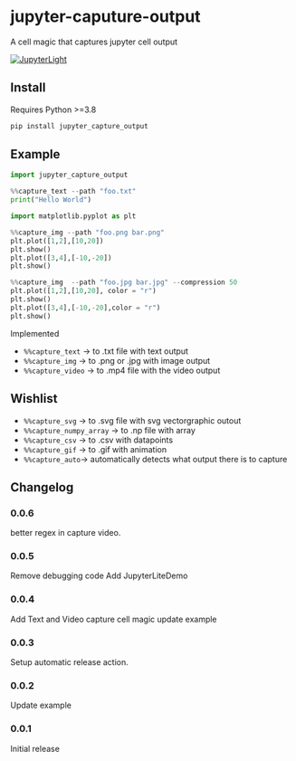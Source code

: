 # jupyter-caputure-output
A cell magic that captures jupyter cell output

[![JupyterLight](https://jupyterlite.rtfd.io/en/latest/_static/badge.svg)](https://kolibril13.github.io/jupyter-capture-output/)  

## Install
Requires Python >=3.8
```py
pip install jupyter_capture_output
```

## Example

```py
import jupyter_capture_output
```

```py 
%%capture_text --path "foo.txt"
print("Hello World")
```

```py
import matplotlib.pyplot as plt
```

```py
%%capture_img --path "foo.png bar.png"
plt.plot([1,2],[10,20])
plt.show()
plt.plot([3,4],[-10,-20])
plt.show()
```

```py
%%capture_img  --path "foo.jpg bar.jpg" --compression 50
plt.plot([1,2],[10,20], color = "r")
plt.show()
plt.plot([3,4],[-10,-20],color = "r")
plt.show()
```



Implemented
* `%%capture_text`  ->  to .txt file with text output
* `%%capture_img` -> to .png or .jpg with image output
* `%%capture_video` -> to .mp4 file with the video output

## Wishlist

* `%%capture_svg` ->  to .svg file with svg vectorgraphic outout
* `%%capture_numpy_array` -> to .np file with array 
* `%%capture_csv` -> to .csv with datapoints 
* `%%capture_gif` -> to .gif with animation
* `%%capture_auto`-> automatically detects what output there is to capture

## Changelog

### 0.0.6

better regex in capture video.

### 0.0.5

Remove debugging code
Add JupyterLiteDemo
### 0.0.4

Add Text and Video capture cell magic
update example

### 0.0.3

Setup automatic release action.

### 0.0.2

Update example

### 0.0.1

Initial release
